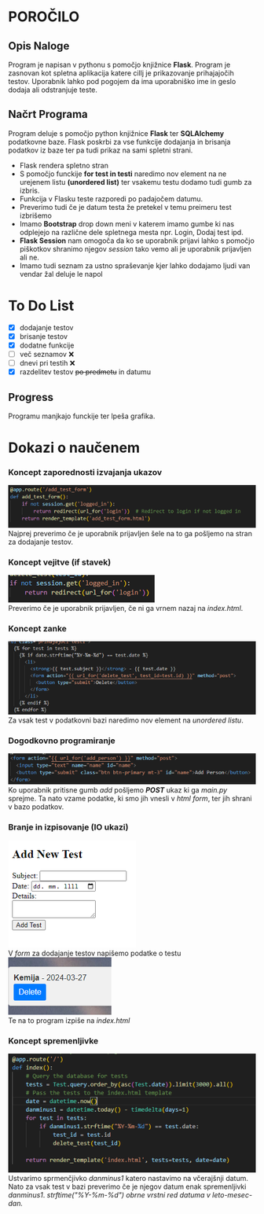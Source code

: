# POROČILO
## Opis Naloge
Program je napisan v pythonu s pomočjo knjižnice **Flask**. Program je zasnovan kot spletna aplikacija katere cillj je prikazovanje prihajajočih testov. Uporabnik lahko pod pogojem da ima uporabniško ime in geslo dodaja ali odstranjuje teste. 
## Načrt Programa
Program deluje s pomočjo python knjižnice **Flask** ter **SQLAlchemy** podatkovne baze. Flask poskrbi za vse funkcije dodajanja in brisanja podatkov iz baze ter pa tudi prikaz na sami spletni strani.
- Flask rendera spletno stran
- S pomočjo funckije **for test in testi** naredimo nov element na ne urejenem listu __(unordered list)__ ter vsakemu testu dodamo tudi gumb za izbris.
- Funkcija v Flasku teste razporedi po padajočem datumu.
- Preverimo tudi če je datum testa že pretekel v temu preimeru test izbrišemo
- Imamo **Bootstrap** drop down meni v katerem imamo gumbe ki nas odplejejo na različne dele spletnega mesta npr. Login, Dodaj test ipd.
- **Flask Session** nam omogoča da ko se uporabnik prijavi lahko s pomočjo piškotkov shranimo njegov _session_ tako vemo ali je uporabnik prijavljen ali ne.
- Imamo tudi seznam za ustno spraševanje kjer lahko dodajamo ljudi van vendar žal deluje le napol


# To Do List
- [x] dodajanje testov
- [x] brisanje testov
- [x] dodatne funkcije
- [ ] več seznamov ❌
- [ ] dnevi pri testih ❌
- [x] razdelitev testov ~~po predmetu~~ in datumu
## Progress
Programu manjkajo funckije ter lpeša grafika.

# Dokazi o naučenem
### Koncept zaporednosti izvajanja ukazov
![image](https://github.com/erazem19/projekt/blob/main/slike/Screenshot0(inf).png)  
Najprej preverimo če je uporabnik prijavljen šele na to ga pošljemo na stran za dodajanje testov.


### Koncept vejitve (if stavek) 
![image](https://github.com/erazem19/projekt/blob/main/slike/Screenshot1(inf).png)  
Preverimo če je uporabnik prijavljen, če ni ga vrnem nazaj na _index.html_.

### Koncept zanke 
![image](https://github.com/erazem19/projekt/blob/main/slike/Screenshot2(inf).png)  
Za vsak test v podatkovni bazi naredimo nov element na _unordered listu_.

### Dogodkovno programiranje 
![image](https://github.com/erazem19/projekt/blob/main/slike/Screenshot3(inf).png)  
Ko uporabnik pritisne gumb _add_ pošljemo _**POST**_ ukaz ki ga _main.py_ sprejme. Ta nato vzame podatke, ki smo jih vnesli v _html form_, ter jih shrani v bazo podatkov.

### Branje in izpisovanje (IO ukazi) 
![image](https://github.com/erazem19/projekt/blob/main/slike/Screenshot%204.1(inf).png)  
V _form_ za dodajanje testov napišemo podatke o testu  
![image](https://github.com/erazem19/projekt/blob/main/slike/Screenshot4(inf).png)  
Te na to program izpiše na _index.html_  

### Koncept spremenljivke 
![image](https://github.com/erazem19/projekt/blob/main/slike/Screenshot5(inf).png)  
Ustvarimo sprmenčjivko _danminus1_ katero nastavimo na včerajšnji datum. Nato za vsak test v bazi preverimo če je njegov datum enak spremenljivki _danminus1_.  _strftime("%Y-%m-%d") obrne vrstni red datuma v leto-mesec-dan._
